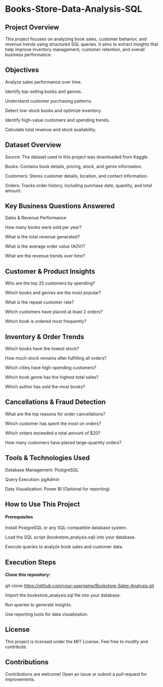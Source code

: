 # Books-Store-Data-Analysis-SQL


## Project Overview

This project focuses on analyzing book sales, customer behavior, and revenue trends using structured SQL queries. It aims to extract insights that help improve inventory management, customer retention, and overall business performance.

## Objectives

Analyze sales performance over time.

Identify top-selling books and genres.

Understand customer purchasing patterns.

Detect low-stock books and optimize inventory.

Identify high-value customers and spending trends.

Calculate total revenue and stock availability.


## Dataset Overview

Source: The dataset used in this project was downloaded from Kaggle.

Books: Contains book details, pricing, stock, and genre information.

Customers: Stores customer details, location, and contact information.

Orders: Tracks order history, including purchase date, quantity, and total amount.



## Key Business Questions Answered

Sales & Revenue Performance

How many books were sold per year?

What is the total revenue generated?

What is the average order value (AOV)?

What are the revenue trends over time?



## Customer & Product Insights

Who are the top 25 customers by spending?

Which books and genres are the most popular?

What is the repeat customer rate?

Which customers have placed at least 2 orders?

Which book is ordered most frequently?



## Inventory & Order Trends

Which books have the lowest stock?

How much stock remains after fulfilling all orders?

Which cities have high-spending customers?

Which book genre has the highest total sales?

Which author has sold the most books?



## Cancellations & Fraud Detection

What are the top reasons for order cancellations?

Which customer has spent the most on orders?

Which orders exceeded a total amount of $20?

How many customers have placed large-quantity orders?



## Tools & Technologies Used

Database Management: PostgreSQL

Query Execution: pgAdmin

Data Visualization: Power BI (Optional for reporting)



## How to Use This Project

#### Prerequisites

Install PostgreSQL or any SQL-compatible database system.

Load the SQL script (bookstore_analysis.sql) into your database.

Execute queries to analyze book sales and customer data.



## Execution Steps

#### Clone this repository:

git clone https://github.com/your-username/Bookstore-Sales-Analysis.git

Import the bookstore_analysis.sql file into your database.

Run queries to generate insights.

Use reporting tools for data visualization.




## License

This project is licensed under the MIT License. Feel free to modify and contribute.



## Contributions

Contributions are welcome! Open an issue or submit a pull request for improvements.

